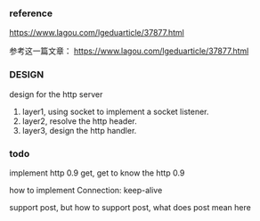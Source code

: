 
### reference

https://www.lagou.com/lgeduarticle/37877.html

参考这一篇文章： 
https://www.lagou.com/lgeduarticle/37877.html

### DESIGN

design for the http server

1.  layer1, using socket to implement a socket listener. 
2.  layer2, resolve the http header.
3.  layer3, design the http handler.

### todo 
implement http 0.9  get, get to know the http 0.9

how to implement Connection: keep-alive

support post, but how to support post, what does post mean here